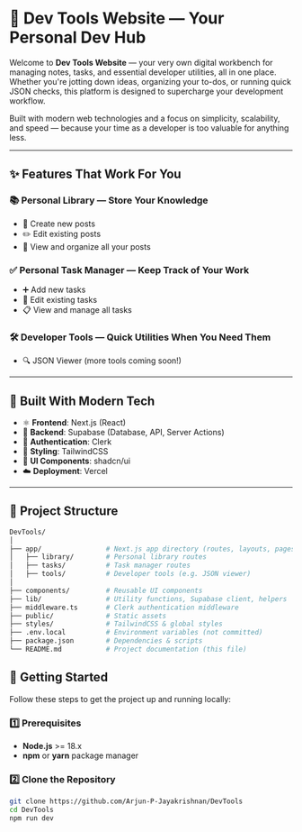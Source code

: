 # 🚀 Dev Tools Website — Your Personal Dev Hub

Welcome to **Dev Tools Website** — your very own digital workbench for managing notes, tasks, and essential developer utilities, all in one place. Whether you're jotting down ideas, organizing your to-dos, or running quick JSON checks, this platform is designed to supercharge your development workflow.

Built with modern web technologies and a focus on simplicity, scalability, and speed — because your time as a developer is too valuable for anything less.

---

## ✨ Features That Work For You

### 📚 Personal Library — Store Your Knowledge

- 📝 Create new posts
- ✏️ Edit existing posts
- 📖 View and organize all your posts

### ✅ Personal Task Manager — Keep Track of Your Work

- ➕ Add new tasks
- 🔧 Edit existing tasks
- 📋 View and manage all tasks

### 🛠 Developer Tools — Quick Utilities When You Need Them

- 🔍 JSON Viewer (more tools coming soon!)

---

## 🧰 Built With Modern Tech

- ⚛️ **Frontend**: Next.js (React)
- 🔗 **Backend**: Supabase (Database, API, Server Actions)
- 🔐 **Authentication**: Clerk
- 🎨 **Styling**: TailwindCSS
- 🧩 **UI Components**: shadcn/ui
- ☁️ **Deployment**: Vercel

---

## 📂 Project Structure

```bash
DevTools/
│
├── app/                # Next.js app directory (routes, layouts, pages)
│   ├── library/        # Personal library routes
│   ├── tasks/          # Task manager routes
│   ├── tools/          # Developer tools (e.g. JSON viewer)
│
├── components/         # Reusable UI components
├── lib/                # Utility functions, Supabase client, helpers
├── middleware.ts       # Clerk authentication middleware
├── public/             # Static assets
├── styles/             # TailwindCSS & global styles
├── .env.local          # Environment variables (not committed)
├── package.json        # Dependencies & scripts
└── README.md           # Project documentation (this file)
```

## 🚀 Getting Started

Follow these steps to get the project up and running locally:

### 1️⃣ Prerequisites

- **Node.js** >= 18.x
- **npm** or **yarn** package manager

### 2️⃣ Clone the Repository

```bash
git clone https://github.com/Arjun-P-Jayakrishnan/DevTools
cd DevTools
npm run dev
```
